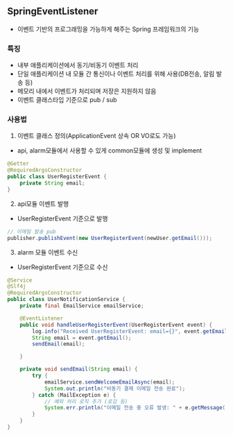 ## SpringEventListener
- 이벤트 기반의 프로그래밍을 가능하게 해주는 Spring 프레임워크의 기능

### 특징
- 내부 애플리케이션에서 동기/비동기 이벤트 처리
- 단일 애플리케이션 내 모듈 간 통신이나 이벤트 처리를 위해 사용(DB전송, 알림 발송 등)
- 메모리 내에서 이벤트가 처리되며 저장은 지원하지 않음
- 이벤트 클래스타입 기준으로 pub / sub

### 사용법
1. 이벤트 클래스 정의(ApplicationEvent 상속 OR VO로도 가능)
- api, alarm모듈에서 사용할 수 있게 common모듈에 생성 및 implement
```java
@Getter
@RequiredArgsConstructor
public class UserRegisterEvent {
    private String email;
} 
```

2. api모듈 이벤트 발행
- UserRegisterEvent 기준으로 발행
```java
// 이메일 발송 pub
publisher.publishEvent(new UserRegisterEvent(newUser.getEmail())); 
```

3. alarm 모듈 이벤트 수신
- UserRegisterEvent 기준으로 수신
```java
@Service
@Slf4j
@RequiredArgsConstructor
public class UserNotificationService {
    private final EmailService emailService;

    @EventListener
    public void handleUserRegisterEvent(UserRegisterEvent event) {
        log.info("Received UserRegisterEvent: email={}", event.getEmail());
        String email = event.getEmail();
        sendEmail(email);

    }

    private void sendEmail(String email) {
        try {
            emailService.sendWelcomeEmailAsync(email);
            System.out.println("비동기 결제 이메일 전송 완료");
        } catch (MailException e) {
            // 예외 처리 로직 추가 (로깅 등)
            System.err.println("이메일 전송 중 오류 발생: " + e.getMessage());
        }
    }
} 
```

